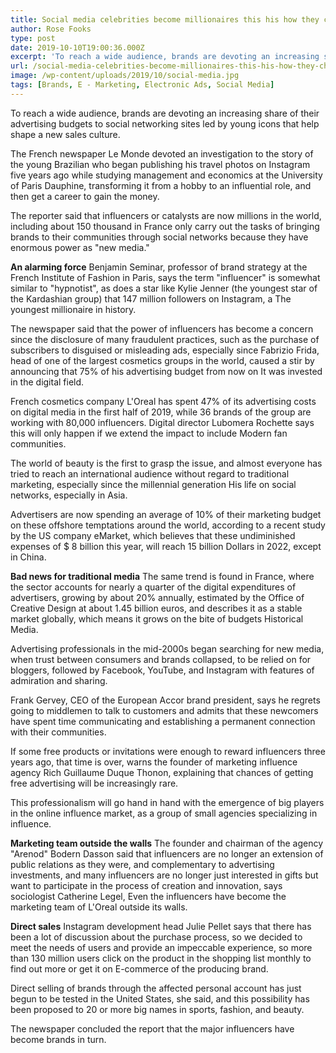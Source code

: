 ```yaml
---
title: Social media celebrities become millionaires this his how they changed marketing landscape
author: Rose Fooks
type: post
date: 2019-10-10T19:00:36.000Z
excerpt: 'To reach a wide audience, brands are devoting an increasing share of their advertising budgets to social networking sites led by young icons that help shape a new sales culture.'
url: /social-media-celebrities-become-millionaires-this-his-how-they-changed-marketing-landscape/
image: /wp-content/uploads/2019/10/social-media.jpg
tags: [Brands, E - Marketing, Electronic Ads, Social Media]
---
```


To reach a wide audience, brands are devoting an increasing share of their advertising budgets to social networking sites led by young icons that help shape a new sales culture.

The French newspaper Le Monde devoted an investigation to the story of the young Brazilian who began publishing his travel photos on Instagram five years ago while studying management and economics at the University of Paris Dauphine, transforming it from a hobby to an influential role, and then get a career to gain the money.

The reporter said that influencers or catalysts are now millions in the world, including about 150 thousand in France only carry out the tasks of bringing brands to their communities through social networks because they have enormous power as "new media."

**An alarming force** Benjamin Seminar, professor of brand strategy at the French Institute of Fashion in Paris, says the term "influencer" is somewhat similar to "hypnotist", as does a star like Kylie Jenner (the youngest star of the Kardashian group) that 147 million followers on Instagram, a The youngest millionaire in history.

The newspaper said that the power of influencers has become a concern since the disclosure of many fraudulent practices, such as the purchase of subscribers to disguised or misleading ads, especially since Fabrizio Frida, head of one of the largest cosmetics groups in the world, caused a stir by announcing that 75% of his advertising budget from now on It was invested in the digital field.

French cosmetics company L'Oreal has spent 47% of its advertising costs on digital media in the first half of 2019, while 36 brands of the group are working with 80,000 influencers. Digital director Lubomera Rochette says this will only happen if we extend the impact to include Modern fan communities.

The world of beauty is the first to grasp the issue, and almost everyone has tried to reach an international audience without regard to traditional marketing, especially since the millennial generation His life on social networks, especially in Asia.

Advertisers are now spending an average of 10% of their marketing budget on these offshore temptations around the world, according to a recent study by the US company eMarket, which believes that these undiminished expenses of $ 8 billion this year, will reach 15 billion Dollars in 2022, except in China.

**Bad news for traditional media** The same trend is found in France, where the sector accounts for nearly a quarter of the digital expenditures of advertisers, growing by about 20% annually, estimated by the Office of Creative Design at about 1.45 billion euros, and describes it as a stable market globally, which means it grows on the bite of budgets Historical Media.

Advertising professionals in the mid-2000s began searching for new media, when trust between consumers and brands collapsed, to be relied on for bloggers, followed by Facebook, YouTube, and Instagram with features of admiration and sharing.

Frank Gervey, CEO of the European Accor brand president, says he regrets going to middlemen to talk to customers and admits that these newcomers have spent time communicating and establishing a permanent connection with their communities.

If some free products or invitations were enough to reward influencers three years ago, that time is over, warns the founder of marketing influence agency Rich Guillaume Duque Thonon, explaining that chances of getting free advertising will be increasingly rare.

This professionalism will go hand in hand with the emergence of big players in the online influence market, as a group of small agencies specializing in influence.

**Marketing team outside the walls** The founder and chairman of the agency "Arenod" Bodern Dasson said that influencers are no longer an extension of public relations as they were, and complementary to advertising investments, and many influencers are no longer just interested in gifts but want to participate in the process of creation and innovation, says sociologist Catherine Legel, Even the influencers have become the marketing team of L'Oreal outside its walls.

**Direct sales** Instagram development head Julie Pellet says that there has been a lot of discussion about the purchase process, so we decided to meet the needs of users and provide an impeccable experience, so more than 130 million users click on the product in the shopping list monthly to find out more or get it on E-commerce of the producing brand.

Direct selling of brands through the affected personal account has just begun to be tested in the United States, she said, and this possibility has been proposed to 20 or more big names in sports, fashion, and beauty.

The newspaper concluded the report that the major influencers have become brands in turn.
